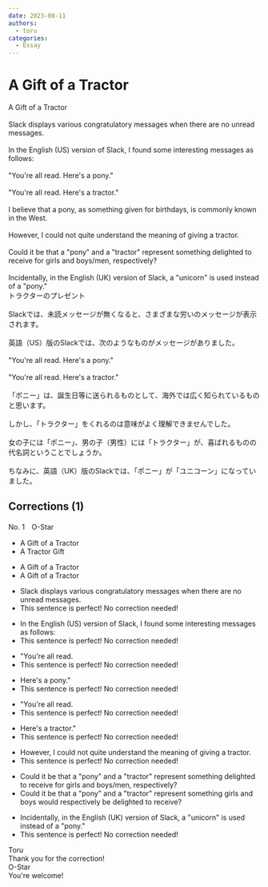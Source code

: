 ```yaml
---
date: 2023-08-11
authors:
  - toru
categories:
  - Essay
---
```


<h1 id="subject_show">A Gift of a Tractor</h1>
<div class="date" hidden>Aug 11, 2023 14:41</div>
<div id="post"><div id="body_show_ori">
A Gift of a Tractor<br/><br/>Slack displays various congratulatory messages when there are no unread messages.<br/><br/>In the English (US) version of Slack, I found some interesting messages as follows:<br/><br/>"You're all read. Here's a pony."<br/><br/>"You're all read. Here's a tractor."<br/><br/>I believe that a pony, as something given for birthdays, is commonly known in the West.<br/><br/>However, I could not quite understand the meaning of giving a tractor.<br/><br/>Could it be that a "pony" and a "tractor" represent something delighted to receive for girls and boys/men, respectively?<br/><br/>Incidentally, in the English (UK) version of Slack, a "unicorn" is used instead of a "pony."
</div></div>

<!-- more -->

<div id="post_ja"><div id="body_show_mo">
トラクターのプレゼント<br/><br/>Slackでは、未読メッセージが無くなると、さまざまな労いのメッセージが表示されます。<br/><br/>英語（US）版のSlackでは、次のようなものがメッセージがありました。<br/><br/>"You're all read. Here's a pony."<br/><br/>"You're all read. Here's a tractor."<br/><br/>「ポニー」は、誕生日等に送られるものとして、海外では広く知られているものと思います。<br/><br/>しかし、「トラクター」をくれるのは意味がよく理解できませんでした。<br/><br/>女の子には「ポニー」、男の子（男性）には「トラクター」が、喜ばれるものの代名詞ということでしょうか。<br/><br/>ちなみに、英語（UK）版のSlackでは、「ポニー」が「ユニコーン」になっていました。
</div></div>

## Corrections (1)
<div id="block"><div class="first_name"> No. 1　<span class="just_name">O-Star</span></div><div id="block2">
<ul class="correction_field">
<li class="incorrect">A Gift of a Tractor</li>
<li class="corrected correct">
<span class="f_bold">A Tractor Gift</span>
</li>
</ul>
<ul class="correction_field">
<li class="incorrect">A Gift of a Tractor</li>
<li class="corrected correct">
<span class="sline"><span class="f_red">A Gift of a Tractor</span></span>
</li>
</ul>
<ul class="correction_field">
<li class="incorrect">Slack displays various congratulatory messages when there are no unread messages.</li>
<li class="corrected perfect">This sentence is perfect! No correction needed!</li>
</ul>
<ul class="correction_field">
<li class="incorrect">In the English (US) version of Slack, I found some interesting messages as follows:</li>
<li class="corrected perfect">This sentence is perfect! No correction needed!</li>
</ul>
<ul class="correction_field">
<li class="incorrect">"You're all read.</li>
<li class="corrected perfect">This sentence is perfect! No correction needed!</li>
</ul>
<ul class="correction_field">
<li class="incorrect">Here's a pony."</li>
<li class="corrected perfect">This sentence is perfect! No correction needed!</li>
</ul>
<ul class="correction_field">
<li class="incorrect">"You're all read.</li>
<li class="corrected perfect">This sentence is perfect! No correction needed!</li>
</ul>
<ul class="correction_field">
<li class="incorrect">Here's a tractor."</li>
<li class="corrected perfect">This sentence is perfect! No correction needed!</li>
</ul>
<ul class="correction_field">
<li class="incorrect">However, I could not quite understand the meaning of giving a tractor.</li>
<li class="corrected perfect">This sentence is perfect! No correction needed!</li>
</ul>
<ul class="correction_field">
<li class="incorrect">Could it be that a "pony" and a "tractor" represent something delighted to receive for girls and boys/men, respectively?</li>
<li class="corrected correct">
Could it be that a "pony" and a "tractor" represent something <span class="f_bold">girls and boys would respectively be delighted to receive?</span>
</li>
</ul>
<ul class="correction_field">
<li class="incorrect">Incidentally, in the English (UK) version of Slack, a "unicorn" is used instead of a "pony."</li>
<li class="corrected perfect">This sentence is perfect! No correction needed!</li>
</ul>
</div><div class="name"><span class="just_name">Toru</span><br>
Thank you for the correction!
</div>
<div class="name"><span class="just_name">O-Star</span><br>
You're welcome!
</div>
</div>
